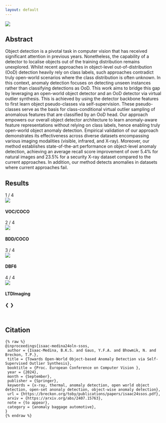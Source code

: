 ```yaml
---
layout: default
---
```

<a href="images/architecture.jpg" target="_blank"><img src="images/architecture.jpg"/></a>

## Abstract

Object detection is a pivotal task in computer vision that has received significant attention in previous years. Nonetheless, the capability of a detector to localise objects out of the training distribution remains unexplored. Whilst recent approaches in object-level out-of-distribution (OoD) detection heavily rely on class labels, such approaches contradict truly open-world scenarios where the class distribution is often unknown. In this context, anomaly detection focuses on detecting unseen instances rather than classifying detections as OoD. This work aims to bridge this gap by leveraging an open-world object detector and an OoD detector via virtual outlier synthesis. This is achieved by using the detector backbone features to first learn object pseudo-classes via self-supervision. These pseudo-classes serve as the basis for class-conditional virtual outlier sampling of anomalous features that are classified by an OoD head. Our approach empowers our overall object detector architecture to learn anomaly-aware feature representations without relying on class labels, hence enabling truly open-world object anomaly detection. Empirical validation of our approach demonstrates its effectiveness across diverse datasets encompassing various imaging modalities (visible, infrared, and X-ray). Moreover, our method establishes state-of-the-art performance on object-level anomaly detection, achieving an average recall score improvement of over 5.4% for natural images and 23.5% for a security X-ray dataset compared to the current approaches. In addition, our method detects anomalies in datasets where current approaches fail. 

## Results

<div class="slideshow-container">
  <div class="mySlides fade">
    <div class="numbertext">1 / 4</div>
    <div class="card">
        <a href="images/voc_qual.jpg" target="_blank"><img class='card-img' src="images/voc_qual.jpg"/></a>
        <div class="card-container">
            <h4>VOC/COCO</h4>
        </div>
    </div>
  </div>

  <div class="mySlides fade">
    <div class="numbertext">2 / 4</div>
    <div class="card">
        <a href="images/bdd_qual.jpg" target="_blank"><img class='card-img' src="images/bdd_qual.jpg"/></a>
        <div class="card-container">
            <h4>BDD/COCO</h4>
        </div>
    </div>
  </div>

<div class="mySlides fade">
    <div class="numbertext">3 / 4</div>
    <div class="card">
        <a href="images/dbf6_qual.jpg" target="_blank"><img class='card-img' src="images/dbf6_qual.jpg"/></a>
        <div class="card-container">
            <h4>DBF6</h4>
        </div>
    </div>
  </div>

<div class="mySlides fade">
    <div class="numbertext">4 / 4</div>
    <div class="card">
        <a href="images/ltd_qual.jpg" target="_blank"><img class='card-img' src="images/ltd_qual.jpg"/></a>
        <div class="card-container">
            <h4>LTDImaging</h4>
        </div>
    </div>
  </div>

  <!-- Next and previous buttons -->
  <a class="prev" onclick="plusSlides(-1)">&#10094;</a>
  <a class="next" onclick="plusSlides(1)">&#10095;</a>
</div>
<br>

<!-- The dots/circles -->
<div style="text-align:center">
  <span class="dot" onclick="currentSlide(1)"></span>
  <span class="dot" onclick="currentSlide(2)"></span>
  <span class="dot" onclick="currentSlide(3)"></span>
  <span class="dot" onclick="currentSlide(4)"></span>
</div>

[//]: # (<div class="row">)

[//]: # (    <ul class="list-inline">)

[//]: # (        <li class="element-list-inline">)

[//]: # (            <div class="card">)

[//]: # (                <a href="images/voc_qual.jpg" target="_blank"><img src="images/voc_qual.jpg"/></a>)

[//]: # (                <div class="card-container">)

[//]: # (                    <h4>VOC/COCO</h4>)

[//]: # (                </div>)

[//]: # (            </div>)

[//]: # (        </li>)

[//]: # (        <li class="element-list-inline">)

[//]: # (                <div class="card">)

[//]: # (                <a href="images/bdd_qual.jpg" target="_blank"><img src="images/bdd_qual.jpg"/></a>)

[//]: # (                <div class="card-container">)

[//]: # (                    <h4>BDD/COCO</h4>)

[//]: # (                </div>)

[//]: # (            </div>)

[//]: # (        </li>)

[//]: # (    </ul>)

[//]: # (</div>)

[//]: # ()
[//]: # (<div class="row">)

[//]: # (    <ul class="list-inline">)

[//]: # (        <li class="element-list-inline">)

[//]: # (            <div class="card">)

[//]: # (                <a href="images/dbf6_qual.jpg" target="_blank"><img src="images/dbf6_qual.jpg"/></a>)

[//]: # (                <div class="card-container">)

[//]: # (                    <h4>DBF6</h4>)

[//]: # (                </div>)

[//]: # (            </div>)

[//]: # (        </li>)

[//]: # (        <li class="element-list-inline">)

[//]: # (                <div class="card">)

[//]: # (                <a href="images/ltd_qual.jpg" target="_blank"><img src="images/ltd_qual.jpg"/></a>)

[//]: # (                <div class="card-container">)

[//]: # (                    <h4>LTDImaging</h4>)

[//]: # (                </div>)

[//]: # (            </div>)

[//]: # (        </li>)

[//]: # (    </ul>)

[//]: # (</div>)

## Citation
    {% raw %}
    @inproceedings{isaac-medina24oln-ssos,
     author = {Isaac-Medina, B.K.S. and Gaus, Y.F.A. and Bhowmik, N. and Breckon, T.P.},
     title = {Towards Open-World Object-based Anomaly Detection via Self-Supervised Outlier Synthesis},
     booktitle = {Proc. European Conference on Computer Vision },
     year = {2024},
     month = {September},
     publisher = {Springer},
     keywords = {x-ray, thermal, anomaly detection, open world object detection, open-set anonaly detection, object-wise anomaly detection},
     url = {https://breckon.org/toby/publications/papers/isaac24ssos.pdf},
     arxiv = {https://arxiv.org/abs/2407.15763},
     note = {to appear},
     category = {anomaly baggage automotive},
    }
    {% endraw %}